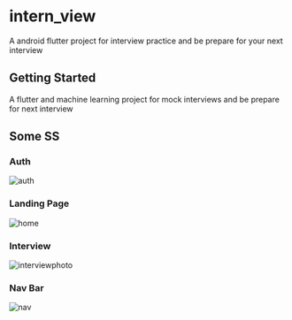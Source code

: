 # intern_view

A android flutter project for interview practice and be prepare for your next interview

## Getting Started

A flutter and machine learning project for mock interviews and be prepare for next interview
## Some SS
### Auth
![auth](https://github.com/user-attachments/assets/c4773bb6-6bc4-4702-a6a9-67e6dcc49baa)


### Landing Page
![home](https://github.com/user-attachments/assets/12cc8c81-bb9c-40ac-b365-c4e41325b880)


### Interview
![interviewphoto](https://github.com/user-attachments/assets/01212d0e-55f2-4f1f-bb5e-e54bf938a563)


### Nav Bar
![nav](https://github.com/user-attachments/assets/12429e37-5f5e-4cf0-9f8b-a8a4db79ffb8)

